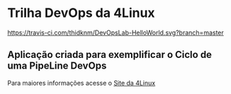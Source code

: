 # Trilha DevOps da 4Linux

<!-- Altere a Flag abaixo com sua URL do Travis -->
https://travis-ci.com/thidknm/DevOpsLab-HelloWorld.svg?branch=master

## Aplicação criada para exemplificar o Ciclo de uma PipeLine DevOps


Para maiores informações acesse o [Site da 4Linux](https://www.4linux.com.br/cursos/devops)
